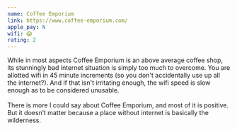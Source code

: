 ```yaml
---
name: Coffee Emporium
link: https://www.coffee-emporium.com/
apple_pay: N
wifi: 😱
rating: 2
---
```


While in most aspects Coffee Emporium is an above average coffee shop, its stunningly bad internet situation is simply too much to overcome.
You are allotted wifi in 45 minute increments (so you don't accidentally use up all the internet?).
And if that isn't irritating enough, the wifi speed is slow enough as to be considered unusable.
<br><br>
There is more I could say about Coffee Emporium, and most of it is positive.
But it doesn’t matter because a place without internet is basically the wilderness.
